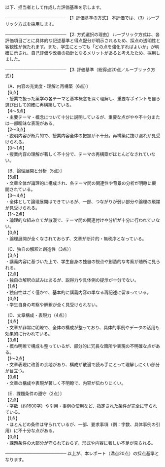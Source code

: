 以下、担当者として作成した評価基準を示します。

────────────────────
【1. 評価基準の方式】
本評価では、（3）ルーブリック方式を採用します。

────────────────────
【2. 方式選択の理由】
ルーブリック方式は、各評価項目ごとに具体的な記述基準と得点配分が明示されるため、採点の透明性と客観性が保たれます。また、学生にとっても「どの点を強化すればよいか」が明確に示され、自己評価や改善の指針となるメリットがあると考えたため、採用しました。

────────────────────
【3. 評価基準（総得点20点／ルーブリック方式）】

〔A．内容の充実度・理解と再構築（6点）〕  
【6点】  
・授業で扱った薬学の各テーマと基本概念を深く理解し、重要なポイントを自ら選び出して的確に再構築している。  
【4～5点】  
・主要テーマ・概念について十分に説明しているが、重要な点がやや不十分または一部曖昧な表現がある。  
【2～3点】  
・説明内容が断片的で、授業内容全体の把握が不十分。再構築に抜け漏れが見受けられる。  
【0～1点】  
・授業内容の理解が著しく不十分で、テーマの再構築がほとんどなされていない。

〔B．論理展開と分析（5点）〕  
【5点】  
・文章全体が論理的に構成され、各テーマ間の関連性や背景の分析が明瞭に展開されている。  
【3～4点】  
・全体として論理展開はできているが、一部、つながりが弱い部分や論理の飛躍が見受けられる。  
【1～2点】  
・論理的な組み立てが散漫で、テーマ間の関連付けや分析が十分に行われていない。  
【0点】  
・論理展開が全くなされておらず、文章が断片的・無秩序となっている。

〔C．独自の解釈と創造性（3点）〕  
【3点】  
・講義内容に基づいた上で、学生自身の独自の視点や創造的な考察が随所に見られる。  
【2点】  
・独自の解釈の試みはあるが、説得力や具体例の提示が十分でない。  
【1点】  
・独自性はごく僅かで、基本的に講義内容の単なる再記述に留まっている。  
【0点】  
・学生自身の考察や解釈が全く見受けられない。

〔D．文章構成・表現力（4点）〕  
【4点】  
・文章が非常に明瞭で、全体の構成が整っており、具体的事例やデータの活用も効果的に行われている。  
【3点】  
・概ね明瞭で構成も整っているが、部分的に冗長な箇所や表現の不明確な点がある。  
【1～2点】  
・文章表現に改善の余地があり、構成が散漫で読み手にとって理解しにくい部分が目立つ。  
【0点】  
・文章の構成や表現が著しく不明瞭で、内容が伝わりにくい。

〔E．課題条件の遵守（2点）〕  
【2点】  
・字数（約1600字）や引用・事例の使用など、指定された条件が完全に守られている。  
【1点】  
・ほとんどの条件は守られているが、一部、要求事項（例：字数、具体事例の引用）に不十分な点がある。  
【0点】  
・課題条件の大部分が守られておらず、形式や内容に著しい不足が見られる。

────────────────────
以上が、本レポート（満点20点）の採点基準となります。